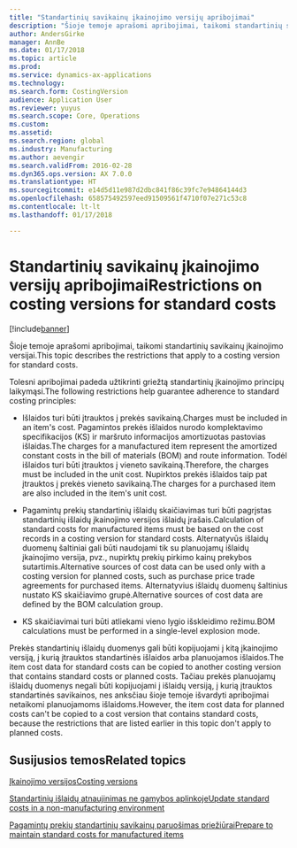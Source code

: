 ```yaml
---
title: "Standartinių savikainų įkainojimo versijų apribojimai"
description: "Šioje temoje aprašomi apribojimai, taikomi standartinių savikainų įkainojimo versijai."
author: AndersGirke
manager: AnnBe
ms.date: 01/17/2018
ms.topic: article
ms.prod: 
ms.service: dynamics-ax-applications
ms.technology: 
ms.search.form: CostingVersion
audience: Application User
ms.reviewer: yuyus
ms.search.scope: Core, Operations
ms.custom: 
ms.assetid: 
ms.search.region: global
ms.industry: Manufacturing
ms.author: aevengir
ms.search.validFrom: 2016-02-28
ms.dyn365.ops.version: AX 7.0.0
ms.translationtype: HT
ms.sourcegitcommit: e14d5d11e987d2dbc841f86c39fc7e94864144d3
ms.openlocfilehash: 658575492597eed91509561f4710f07e271c53c8
ms.contentlocale: lt-lt
ms.lasthandoff: 01/17/2018

---
```



#  <a name="restrictions-on-costing-versions-for-standard-costs"></a><span data-ttu-id="0249f-103">Standartinių savikainų įkainojimo versijų apribojimai</span><span class="sxs-lookup"><span data-stu-id="0249f-103">Restrictions on costing versions for standard costs</span></span>

[!include[banner](../includes/banner.md)]

<span data-ttu-id="0249f-104">Šioje temoje aprašomi apribojimai, taikomi standartinių savikainų įkainojimo versijai.</span><span class="sxs-lookup"><span data-stu-id="0249f-104">This topic describes the restrictions that apply to a costing version for standard costs.</span></span> 

<span data-ttu-id="0249f-105">Tolesni apribojimai padeda užtikrinti griežtą standartinių įkainojimo principų laikymąsi.</span><span class="sxs-lookup"><span data-stu-id="0249f-105">The following restrictions help guarantee adherence to standard costing principles:</span></span>

-  <span data-ttu-id="0249f-106">Išlaidos turi būti įtrauktos į prekės savikainą.</span><span class="sxs-lookup"><span data-stu-id="0249f-106">Charges must be included in an item's cost.</span></span> <span data-ttu-id="0249f-107">Pagamintos prekės išlaidos nurodo komplektavimo specifikacijos (KS) ir maršruto informacijos amortizuotas pastovias išlaidas.</span><span class="sxs-lookup"><span data-stu-id="0249f-107">The charges for a manufactured item represent the amortized constant costs in the bill of materials (BOM) and route information.</span></span> <span data-ttu-id="0249f-108">Todėl išlaidos turi būti įtrauktos į vieneto savikainą.</span><span class="sxs-lookup"><span data-stu-id="0249f-108">Therefore, the charges must be included in the unit cost.</span></span> <span data-ttu-id="0249f-109">Nupirktos prekės išlaidos taip pat įtrauktos į prekės vieneto savikainą.</span><span class="sxs-lookup"><span data-stu-id="0249f-109">The charges for a purchased item are also included in the item's unit cost.</span></span>

-  <span data-ttu-id="0249f-110">Pagamintų prekių standartinių išlaidų skaičiavimas turi būti pagrįstas standartinių išlaidų įkainojimo versijos išlaidų įrašais.</span><span class="sxs-lookup"><span data-stu-id="0249f-110">Calculation of standard costs for manufactured items must be based on the cost records in a costing version for standard costs.</span></span> <span data-ttu-id="0249f-111">Alternatyvūs išlaidų duomenų šaltiniai gali būti naudojami tik su planuojamų išlaidų įkainojimo versija, pvz., nupirktų prekių pirkimo kainų prekybos sutartimis.</span><span class="sxs-lookup"><span data-stu-id="0249f-111">Alternative sources of cost data can be used only with a costing version for planned costs, such as purchase price trade agreements for purchased items.</span></span> <span data-ttu-id="0249f-112">Alternatyvius išlaidų duomenų šaltinius nustato KS skaičiavimo grupė.</span><span class="sxs-lookup"><span data-stu-id="0249f-112">Alternative sources of cost data are defined by the BOM calculation group.</span></span>

-  <span data-ttu-id="0249f-113">KS skaičiavimai turi būti atliekami vieno lygio išskleidimo režimu.</span><span class="sxs-lookup"><span data-stu-id="0249f-113">BOM calculations must be performed in a single-level explosion mode.</span></span>

<span data-ttu-id="0249f-114">Prekės standartinių išlaidų duomenys gali būti kopijuojami į kitą įkainojimo versiją, į kurią įtrauktos standartinės išlaidos arba planuojamos išlaidos.</span><span class="sxs-lookup"><span data-stu-id="0249f-114">The item cost data for standard costs can be copied to another costing version that contains standard costs or planned costs.</span></span> <span data-ttu-id="0249f-115">Tačiau prekės planuojamų išlaidų duomenys negali būti kopijuojami į išlaidų versiją, į kurią įtrauktos standartinės savikainos, nes anksčiau šioje temoje išvardyti apribojimai netaikomi planuojamoms išlaidoms.</span><span class="sxs-lookup"><span data-stu-id="0249f-115">However, the item cost data for planned costs can't be copied to a cost version that contains standard costs, because the restrictions that are listed earlier in this topic don't apply to planned costs.</span></span>

<a name="related-topics"></a><span data-ttu-id="0249f-116">Susijusios temos</span><span class="sxs-lookup"><span data-stu-id="0249f-116">Related topics</span></span>
--------

[<span data-ttu-id="0249f-117">Įkainojimo versijos</span><span class="sxs-lookup"><span data-stu-id="0249f-117">Costing versions</span></span>](costing-versions.md)

[<span data-ttu-id="0249f-118">Standartinių išlaidų atnaujinimas ne gamybos aplinkoje</span><span class="sxs-lookup"><span data-stu-id="0249f-118">Update standard costs in a non-manufacturing environment</span></span>](update-standard-costs-non-manufacturing-environment.md)

[<span data-ttu-id="0249f-119">Pagamintų prekių standartinių savikainų paruošimas priežiūrai</span><span class="sxs-lookup"><span data-stu-id="0249f-119">Prepare to maintain standard costs for manufactured items</span></span>](update-standard-costs-manufacturing-environment.md)


